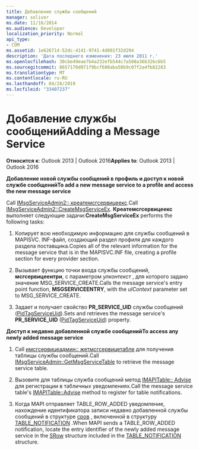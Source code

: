 ```yaml
---
title: Добавление службы сообщений
manager: soliver
ms.date: 11/16/2014
ms.audience: Developer
localization_priority: Normal
api_type:
- COM
ms.assetid: 1e626714-52dc-4141-9741-4d801f32d294
description: 'Дата последнего изменения: 23 июля 2011 г.'
ms.openlocfilehash: 30cbe49eae7b4a232efb544c7a508a36b326c6b5
ms.sourcegitcommit: 8657170d071f9bcf680aba50b9c07f2a4fb82283
ms.translationtype: MT
ms.contentlocale: ru-RU
ms.lasthandoff: 04/28/2019
ms.locfileid: "33407237"
---
```

# <a name="adding-a-message-service"></a><span data-ttu-id="32d06-103">Добавление службы сообщений</span><span class="sxs-lookup"><span data-stu-id="32d06-103">Adding a Message Service</span></span>

  
  
<span data-ttu-id="32d06-104">**Относится к**: Outlook 2013 | Outlook 2016</span><span class="sxs-lookup"><span data-stu-id="32d06-104">**Applies to**: Outlook 2013 | Outlook 2016</span></span> 
  
 <span data-ttu-id="32d06-105">**Добавление новой службы сообщений в профиль и доступ к новой службе сообщений**</span><span class="sxs-lookup"><span data-stu-id="32d06-105">**To add a new message service to a profile and access the new message service**</span></span>
  
<span data-ttu-id="32d06-106">Call [IMsgServiceAdmin2:: креатемсгсервицеекс](imsgserviceadmin2-createmsgserviceex.md).</span><span class="sxs-lookup"><span data-stu-id="32d06-106">Call [IMsgServiceAdmin2::CreateMsgServiceEx](imsgserviceadmin2-createmsgserviceex.md).</span></span> <span data-ttu-id="32d06-107">**Креатемсгсервицеекс** выполняет следующие задачи:</span><span class="sxs-lookup"><span data-stu-id="32d06-107">**CreateMsgServiceEx** performs the following tasks:</span></span> 
  
1. <span data-ttu-id="32d06-108">Копирует всю необходимую информацию для службы сообщений в MAPISVC. INF-файл, создающий раздел профиля для каждого раздела поставщика.</span><span class="sxs-lookup"><span data-stu-id="32d06-108">Copies all of the relevant information for the message service that is in the MAPISVC.INF file, creating a profile section for every provider section.</span></span>
    
2. <span data-ttu-id="32d06-109">Вызывает функцию точки входа службы сообщений, **мсгсервицеентри**, с параметром _улконтекст_ , для которого задано значение MSG_SERVICE_CREATE.</span><span class="sxs-lookup"><span data-stu-id="32d06-109">Calls the message service's entry point function, **MSGSERVICEENTRY**, with the  _ulContext_ parameter set to MSG_SERVICE_CREATE.</span></span> 
    
3. <span data-ttu-id="32d06-110">Задает и получает свойство **PR_SERVICE_UID** службы сообщений ([PidTagServiceUid](pidtagserviceuid-canonical-property.md)).</span><span class="sxs-lookup"><span data-stu-id="32d06-110">Sets and retrieves the message service's **PR_SERVICE_UID** ([PidTagServiceUid](pidtagserviceuid-canonical-property.md)) property.</span></span>
    
 <span data-ttu-id="32d06-111">**Доступ к недавно добавленной службе сообщений**</span><span class="sxs-lookup"><span data-stu-id="32d06-111">**To access any newly added message service**</span></span>
  
1. <span data-ttu-id="32d06-112">Call [имсгсервицеадмин:: жетмсгсервицетабле](imsgserviceadmin-getmsgservicetable.md) для получения таблицы службы сообщений.</span><span class="sxs-lookup"><span data-stu-id="32d06-112">Call [IMsgServiceAdmin::GetMsgServiceTable](imsgserviceadmin-getmsgservicetable.md) to retrieve the message service table.</span></span> 
    
2. <span data-ttu-id="32d06-113">Вызовите для таблицы служба сообщений метод [IMAPITable:: Advise](imapitable-advise.md) для регистрации в табличных уведомлениях.</span><span class="sxs-lookup"><span data-stu-id="32d06-113">Call the message service table's [IMAPITable::Advise](imapitable-advise.md) method to register for table notifications.</span></span> 
    
3. <span data-ttu-id="32d06-114">Когда MAPI отправляет TABLE_ROW_ADDED уведомление, нахождение идентификатора записи недавно добавленной службы сообщений в структуре [сров](srow.md) , включенной в структуру [TABLE_NOTIFICATION](table_notification.md) .</span><span class="sxs-lookup"><span data-stu-id="32d06-114">When MAPI sends a TABLE_ROW_ADDED notification, locate the entry identifier of the newly added message service in the [SRow](srow.md) structure included in the [TABLE_NOTIFICATION](table_notification.md) structure.</span></span> 
    

